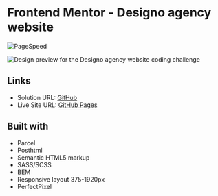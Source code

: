 # Frontend Mentor - Designo agency website

![PageSpeed](./Screenshot_1.jpg)

![Design preview for the Designo agency website coding challenge](./preview.jpg)

## Links

- Solution URL: [GitHub](https://github.com/dar-ju/dar-ju.github.io/tree/main/FM_33_designo-multipage)
- Live Site URL: [GitHub Pages](https://dar-ju.github.io/FM_33_designo-multipage/build/)

## Built with

- Parcel
- Posthtml
- Semantic HTML5 markup
- SASS/SCSS
- BEM
- Responsive layout 375-1920px
- PerfectPixel
